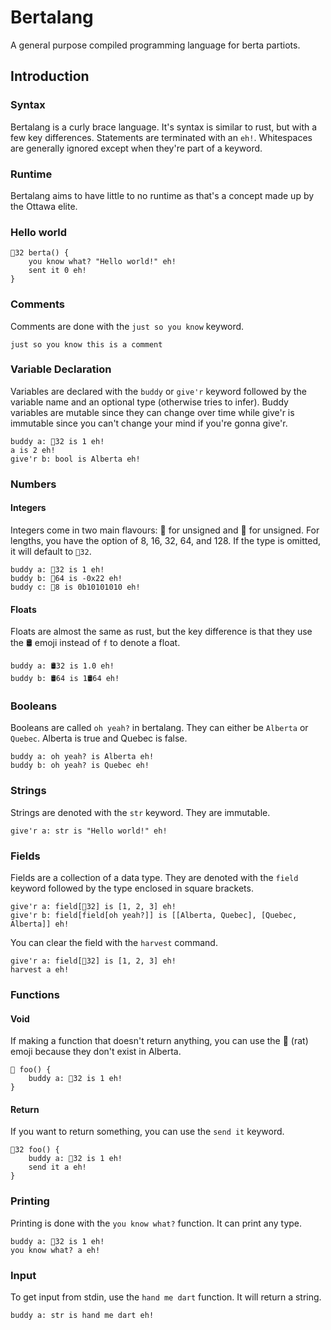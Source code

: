 # Bertalang

A general purpose compiled programming language for berta partiots.


## Introduction

### Syntax

Bertalang is a curly brace language. It's syntax is similar to rust, but with a
few key differences. Statements are terminated with an `eh!`. Whitespaces are generally ignored except when they're part of a keyword.

### Runtime

Bertalang aims to have little to no runtime as that's a concept made up by the
Ottawa elite.

### Hello world
```
🚜32 berta() {
    you know what? "Hello world!" eh!
    sent it 0 eh!
}
```

### Comments

Comments are done with the `just so you know` keyword.

```
just so you know this is a comment
```

### Variable Declaration

Variables are declared with the `buddy` or `give'r` keyword followed by the
variable name and an optional type (otherwise tries to infer). Buddy variables
are mutable since they can change over time while give'r is immutable since you
can't change your mind if you're gonna give'r.

```
buddy a: 🚜32 is 1 eh!
a is 2 eh!
give'r b: bool is Alberta eh!
```

### Numbers

#### Integers

Integers come in two main flavours: 🌾 for unsigned and 🚜 for unsigned. For
lengths, you have the option of 8, 16, 32, 64, and 128. If the type is omitted,
it will default to `🌾32`.

```
buddy a: 🌾32 is 1 eh!
buddy b: 🚜64 is -0x22 eh!
buddy c: 🌾8 is 0b10101010 eh!
```

#### Floats

Floats are almost the same as rust, but the key difference is that they use the
🛢️ emoji instead of `f` to denote a float.

```
buddy a: 🛢️32 is 1.0 eh!
buddy b: 🛢️64 is 1🛢️64 eh!
```

### Booleans

Booleans are called `oh yeah?` in bertalang. They can either be `Alberta` or
`Quebec`. Alberta is true and Quebec is false.

```
buddy a: oh yeah? is Alberta eh!
buddy b: oh yeah? is Quebec eh!
```

### Strings

Strings are denoted with the `str` keyword. They are immutable.

```
give'r a: str is "Hello world!" eh!
```

### Fields

Fields are a collection of a data type. They are denoted with the `field` keyword followed by the type enclosed in square brackets.

```
give'r a: field[🚜32] is [1, 2, 3] eh!
give'r b: field[field[oh yeah?]] is [[Alberta, Quebec], [Quebec, Alberta]] eh!
```

You can clear the field with the `harvest` command.

```
give'r a: field[🚜32] is [1, 2, 3] eh!
harvest a eh!
```

### Functions

#### Void

If making a function that doesn't return anything, you can use the 🐀 (rat)
emoji because they don't exist in Alberta.

```
🐀 foo() {
    buddy a: 🌾32 is 1 eh!
}
```

#### Return

If you want to return something, you can use the `send it` keyword.

```
🚜32 foo() {
    buddy a: 🌾32 is 1 eh!
    send it a eh!
}
```

### Printing

Printing is done with the `you know what?` function. It can print any type.

```
buddy a: 🌾32 is 1 eh!
you know what? a eh!
```

### Input

To get input from stdin, use the `hand me dart` function. It will return a
string.

```
buddy a: str is hand me dart eh!
```
